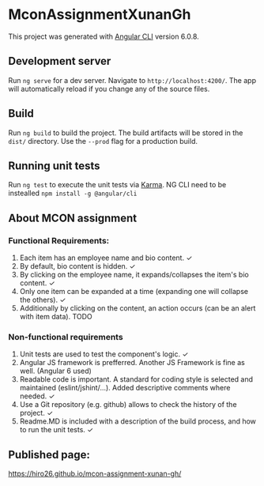 # MconAssignmentXunanGh

This project was generated with [Angular CLI](https://github.com/angular/angular-cli) version 6.0.8.

## Development server

Run `ng serve` for a dev server. Navigate to `http://localhost:4200/`. The app will automatically reload if you change any of the source files.

## Build

Run `ng build` to build the project. The build artifacts will be stored in the `dist/` directory. Use the `--prod` flag for a production build.

## Running unit tests

Run `ng test` to execute the unit tests via [Karma](https://karma-runner.github.io). NG CLI need to be instealled `npm install -g @angular/cli`

## About MCON assignment

### Functional Requirements:

1. Each item has an employee name and bio content. ✓
2. By default, bio content is hidden. ✓
3. By clicking on the employee name, it expands/collapses the item's bio content. ✓
4. Only one item can be expanded at a time (expanding one will collapse the others). ✓
5. Additionally by clicking on the content, an action occurs (can be an alert with item data). TODO

### Non-functional requirements

1. Unit tests are used to test the component's logic. ✓
2. Angular JS framework is prefferred. Another JS Framework is fine as well. (Angular 6 used)
3. Readable code is important. A standard for coding style is selected and maintained (eslint/jshint/...). Added descriptive comments where needed. ✓
4. Use a Git repository (e.g. github) allows to check the history of the project. ✓
5. Readme.MD is included with a description of the build process, and how to run the unit tests. ✓

## Published page:

https://hiro26.github.io/mcon-assignment-xunan-gh/
